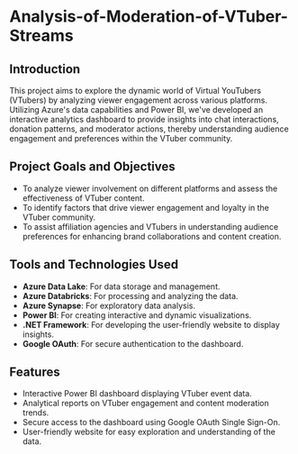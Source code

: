 # Analysis-of-Moderation-of-VTuber-Streams

## Introduction
This project aims to explore the dynamic world of Virtual YouTubers (VTubers) by analyzing viewer engagement across various platforms. Utilizing Azure's data capabilities and Power BI, we've developed an interactive analytics dashboard to provide insights into chat interactions, donation patterns, and moderator actions, thereby understanding audience engagement and preferences within the VTuber community.

## Project Goals and Objectives
- To analyze viewer involvement on different platforms and assess the effectiveness of VTuber content.
- To identify factors that drive viewer engagement and loyalty in the VTuber community.
- To assist affiliation agencies and VTubers in understanding audience preferences for enhancing brand collaborations and content creation.

## Tools and Technologies Used
- **Azure Data Lake**: For data storage and management.
- **Azure Databricks**: For processing and analyzing the data.
- **Azure Synapse**: For exploratory data analysis.
- **Power BI**: For creating interactive and dynamic visualizations.
- **.NET Framework**: For developing the user-friendly website to display insights.
- **Google OAuth**: For secure authentication to the dashboard.

## Features
- Interactive Power BI dashboard displaying VTuber event data.
- Analytical reports on VTuber engagement and content moderation trends.
- Secure access to the dashboard using Google OAuth Single Sign-On.
- User-friendly website for easy exploration and understanding of the data.
